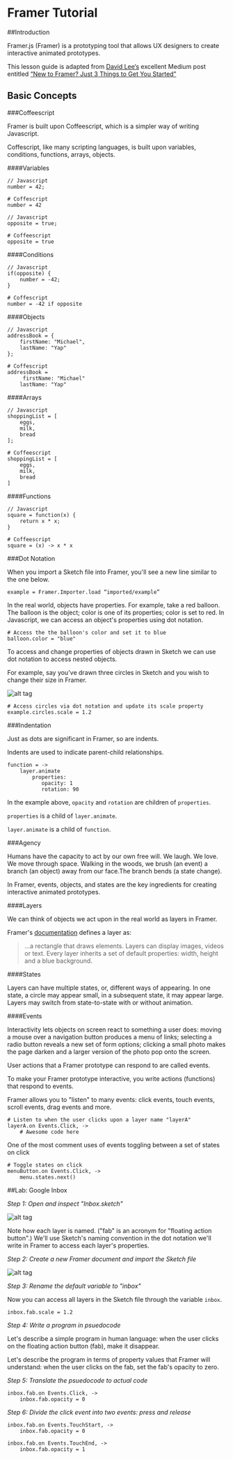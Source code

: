 # Framer Tutorial

##Introduction

Framer.js (Framer) is a prototyping tool that allows UX designers to create interactive animated prototypes.

This lesson guide is adapted from [David Lee‘s](https://twitter.com/designforhuman) excellent Medium post entitled [“New to Framer?
Just 3 Things to Get You Started”](https://medium.com/@designforhuman/new-to-framer-just-3-things-to-get-you-started-47397f27c71e#.80jvxpgm0)

## Basic Concepts

###Coffeescript

Framer is built upon Coffeescript, which is a simpler way of writing Javascript.

Coffescript, like many scripting languages, is built upon variables, conditions, functions, arrays, objects.

####Variables

````
// Javascript
number = 42;

# Coffescript
number = 42
````

````
// Javascript
opposite = true;

# Coffeescript
opposite = true
````

####Conditions

````
// Javascript
if(opposite) {
    number = -42;
}

# Coffescript
number = -42 if opposite
````

####Objects

````
// Javascript
addressBook = {
    firstName: "Michael",
    lastName: "Yap"
};

# Coffescript
addressBook =
     firstName: "Michael"
    lastName: "Yap"
````

####Arrays

````
// Javascript
shoppingList = [
    eggs,
    milk,
    bread
];

# Coffeescript
shoppingList = [
    eggs,
    milk,
    bread
]
````

####Functions

````
// Javascript
square = function(x) {
    return x * x;
}

# Coffeescript
square = (x) -> x * x
````

###Dot Notation

When you import a Sketch file into Framer, you'll see a new line similar to the one below.

`example = Framer.Importer.load “imported/example”`

In the real world, objects have properties. For example, take a red balloon. The balloon is the object; color is one of its properties; color is set to red. In Javascript, we can access an object's properties using dot notation.

````
# Access the the balloon's color and set it to blue
balloon.color = "blue"
````

To access and change properties of objects drawn in Sketch we can use dot notation to access nested objects.

For example, say you've drawn three circles in Sketch and you wish to change their size in Framer.

![alt tag](docs/sketch-dot.png)

````
# Access circles via dot notation and update its scale property
example.circles.scale = 1.2
````
###Indentation

Just as dots are significant in Framer, so are indents.

Indents are used to indicate parent-child relationships.

````
function = ->
    layer.animate
        properties:
           opacity: 1
           rotation: 90
````

In the example above, `opacity` and `rotation` are children of `properties`.

`properties` is a child of `layer.animate`.

`layer.animate` is a child of `function`.

###Agency

Humans have the capacity to act by our own free will. We laugh. We love. We move through space. Walking in the woods, we brush (an event) a branch (an object) away from our face.The  branch bends (a state change).

In Framer, events, objects, and states are the key ingredients for creating interactive animated prototypes.

####Layers

We can think of objects we act upon in the real world as layers in Framer.

Framer's [documentation](http://framerjs.com/learn/basics/) defines a layer as:

> …a rectangle that draws elements. Layers can display images, videos or text. Every layer inherits a set of default properties: width, height and a blue background.

####States

Layers can have multiple states, or, different ways of appearing. In one state, a circle may appear small, in a subsequent state, it may appear large. Layers may switch from state-to-state with or without animation.

####Events

Interactivity lets objects on screen react to something a user does: moving a mouse over a navigation button produces a menu of links; selecting a radio button reveals a new set of form options; clicking a small photo makes the page darken and a larger version of the photo pop onto the screen.

User actions that a Framer prototype can respond to are called events.

To make your Framer prototype interactive, you write actions (functions) that respond to events.

Framer allows you to "listen" to many events: click events, touch events, scroll events, drag events and more.

````
# Listen to when the user clicks upon a layer name "layerA"
layerA.on Events.Click, ->
    # Awesome code here
````

One of the most comment uses of events toggling between a set of states on click

````
# Toggle states on click
menuButton.on Events.Click, ->
    menu.states.next()
````

##Lab: Google Inbox

*Step 1: Open and inspect "Inbox.sketch"*

![alt tag](docs/sketch-layers.png)

Note how each layer is named. ("fab" is an acronym for "floating action button".) We'll use Sketch's naming convention in the dot notation we'll write in Framer to access each layer's properties.

*Step 2: Create a new Framer document and import the Sketch file*

![alt tag](docs/sketch-import.png)

*Step 3: Rename the default variable to "inbox"*

Now you can access all layers in the Sketch file through the variable `inbox`.

`inbox.fab.scale = 1.2`

*Step 4: Write a program in psuedocode*

Let's describe a simple program in human language: when the user clicks on the floating action button (fab), make it disappear.

Let's describe the program in terms of property values that Framer will understand: when the user clicks on the fab, set the fab's opacity to zero.

*Step 5: Translate the psuedocode to actual code*

````
inbox.fab.on Events.Click, ->
    inbox.fab.opacity = 0
````

*Step 6: Divide the click event into two events: press and release*

````
inbox.fab.on Events.TouchStart, ->
    inbox.fab.opacity = 0

inbox.fab.on Events.TouchEnd, ->
    inbox.fab.opacity = 1
````






































